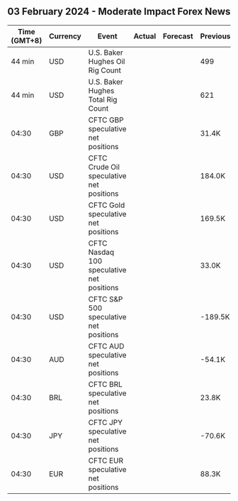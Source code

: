 ## 03 February 2024 - Moderate Impact Forex News

| Time (GMT+8) | Currency | Event | Actual | Forecast | Previous |
|------|----------|-------|--------|----------|----------|
| 44 min | USD | U.S. Baker Hughes Oil Rig Count |  |  | 499 |
| 44 min | USD | U.S. Baker Hughes Total Rig Count |  |  | 621 |
| 04:30 | GBP | CFTC GBP speculative net positions |  |  | 31.4K |
| 04:30 | USD | CFTC Crude Oil speculative net positions |  |  | 184.0K |
| 04:30 | USD | CFTC Gold speculative net positions |  |  | 169.5K |
| 04:30 | USD | CFTC Nasdaq 100 speculative net positions |  |  | 33.0K |
| 04:30 | USD | CFTC S&P 500 speculative net positions |  |  | -189.5K |
| 04:30 | AUD | CFTC AUD speculative net positions |  |  | -54.1K |
| 04:30 | BRL | CFTC BRL speculative net positions |  |  | 23.8K |
| 04:30 | JPY | CFTC JPY speculative net positions |  |  | -70.6K |
| 04:30 | EUR | CFTC EUR speculative net positions |  |  | 88.3K |
